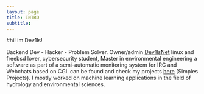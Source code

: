 ```yaml
---
layout: page
title: INTRO
subtitle:
---
```


#hi! im Dev1ls!

Backend Dev - Hacker - Problem Solver. Owner/admin [Dev1lsNet](https://dev1ls.online/) linux and freebsd lover, cybersecurity student, Master in environmental engineering a software as part of a semi-automatic monitoring system for IRC and Webchats based on CGI. can be found and check my projects [here](http://dev1ls.online) (Simples Projects). I mostly worked on machine learning applications in the field of hydrology and environmental sciences.

